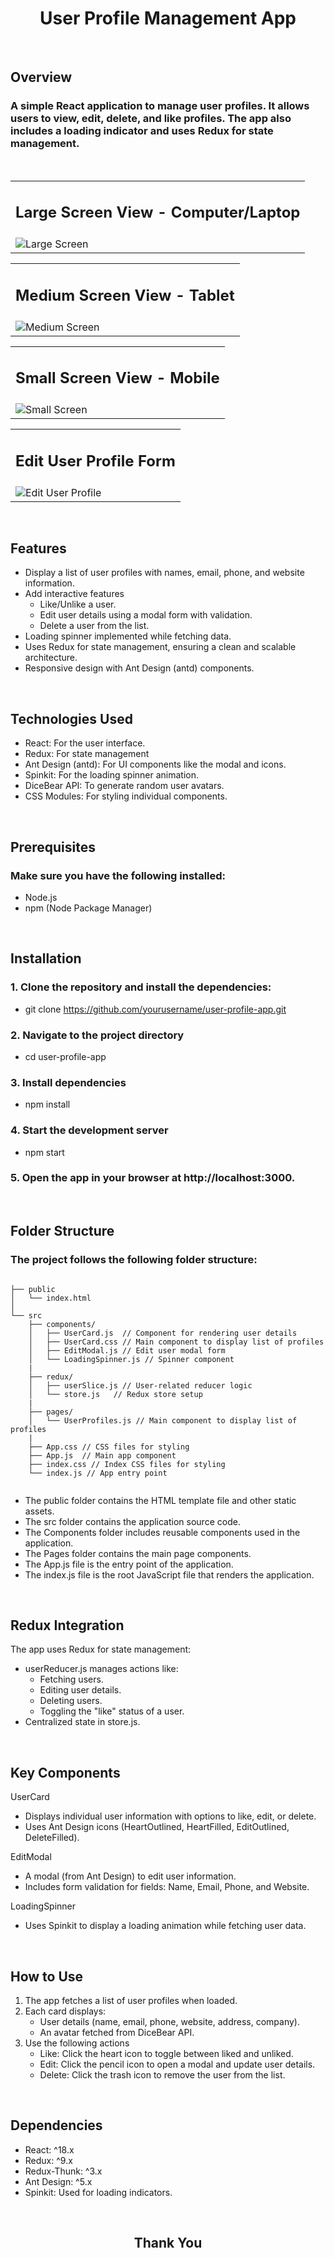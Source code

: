 <h1 align="center"> User Profile Management App </h1>

<br/>

<h2>Overview</h2>
 
### A simple React application to manage user profiles. It allows users to view, edit, delete, and like profiles. The app also includes a loading indicator and uses Redux for state management.

<br/>

<table>
<tr>
    <td>
      <h2 align="center">Large Screen View - Computer/Laptop</h2>
    </td>
  </tr>
  <tr>
    <td>
      <img src="https://i.imgur.com/S7NZczG.png" alt="Large Screen">
    </td>
  </tr>
</table>

<table>
<tr>
    <td>
      <h2 align="center">Medium Screen View - Tablet</h2>
    </td>
  </tr>
  <tr>
    <td>
      <img src="https://i.imgur.com/1VTw8pi.png" alt="Medium Screen">
    </td> 
  </tr>
</table>

<table>
<tr>
    <td>
      <h2 align="center">Small Screen View - Mobile</h2>
    </td>
  </tr>
  <tr>
    <td>
      <img src="https://i.imgur.com/kAP1SNO.png" alt="Small Screen">
    </td>
  </tr>
</table>

<table>
<tr>
    <td>
      <h2 align="center">Edit User Profile Form</h2>
    </td>
  </tr>
  <tr>
    <td>
      <img src="https://i.imgur.com/pOMpAtl.png" alt="Edit User Profile">
    </td>
  </tr>
</table>

<br/>

<h2>Features</h2>

- Display a list of user profiles with names, email, phone, and website information.
- Add interactive features
  - Like/Unlike a user.
  - Edit user details using a modal form with validation.
  - Delete a user from the list.
- Loading spinner implemented while fetching data.
- Uses Redux for state management, ensuring a clean and scalable architecture.
- Responsive design with Ant Design (antd) components.

<br/>

<h2>Technologies Used</h2>

- React: For the user interface.
- Redux: For state management
- Ant Design (antd): For UI components like the modal and icons.
- Spinkit: For the loading spinner animation.
- DiceBear API: To generate random user avatars.
- CSS Modules: For styling individual components.

<br/>

<h2>Prerequisites</h2>

### Make sure you have the following installed:

- Node.js
- npm (Node Package Manager)

<br/>

## Installation

### 1. Clone the repository and install the dependencies:

- git clone https://github.com/yourusername/user-profile-app.git

### 2. Navigate to the project directory

- cd user-profile-app

### 3. Install dependencies

- npm install

### 4. Start the development server

- npm start

### 5. Open the app in your browser at http://localhost:3000.

<br/>

## Folder Structure

### The project follows the following folder structure:

```

├── public
│   └── index.html
│
└── src
    ├── components/
    │   ├── UserCard.js  // Component for rendering user details
    │   ├── UserCard.css // Main component to display list of profiles
    │   ├── EditModal.js // Edit user modal form
    │   └── LoadingSpinner.js // Spinner component
    |
    ├── redux/
    │   ├── userSlice.js // User-related reducer logic
    │   └── store.js   // Redux store setup
    |
    ├── pages/
    │   └── UserProfiles.js // Main component to display list of profiles
    |
    ├── App.css // CSS files for styling
    ├── App.js  // Main app component
    ├── index.css // Index CSS files for styling
    └── index.js // App entry point


```

- The public folder contains the HTML template file and other static assets.
- The src folder contains the application source code.
- The Components folder includes reusable components used in the application.
- The Pages folder contains the main page components.
- The App.js file is the entry point of the application.
- The index.js file is the root JavaScript file that renders the application.

<br/>

## Redux Integration

The app uses Redux for state management:

- userReducer.js manages actions like:
  - Fetching users.
  - Editing user details.
  - Deleting users.
  - Toggling the "like" status of a user.
- Centralized state in store.js.

<br/>

## Key Components

UserCard

- Displays individual user information with options to like, edit, or delete.
- Uses Ant Design icons (HeartOutlined, HeartFilled, EditOutlined, DeleteFilled).

EditModal

- A modal (from Ant Design) to edit user information.
- Includes form validation for fields: Name, Email, Phone, and Website.

LoadingSpinner

- Uses Spinkit to display a loading animation while fetching user data.

<br/>

## How to Use

1. The app fetches a list of user profiles when loaded.
2. Each card displays:
   - User details (name, email, phone, website, address, company).
   - An avatar fetched from DiceBear API.
3. Use the following actions
   - Like: Click the heart icon to toggle between liked and unliked.
   - Edit: Click the pencil icon to open a modal and update user details.
   - Delete: Click the trash icon to remove the user from the list.

<br/>

## Dependencies

- React: ^18.x
- Redux: ^9.x
- Redux-Thunk: ^3.x
- Ant Design: ^5.x
- Spinkit: Used for loading indicators.

<br/>

<h2 align="center">Thank You</h2>
